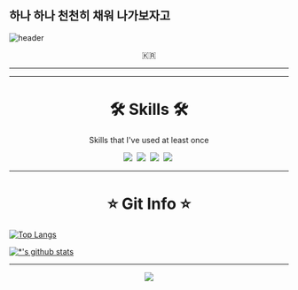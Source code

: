 ## 하나 하나 천천히 채워 나가보자고

![header](https://capsule-render.vercel.app/api?type=soft&color=auto&height=150&section=header&text=It's%20Me%20GLICO&fontSize=70&animation=twinkling)

<p align="center">🇰🇷</p>

***

***
<h1 align="center">🛠 Skills 🛠</h1>

<p align="center"> Skills that I've used at least once </p>

<p align="center"> 
  <img src="https://img.shields.io/badge/C-A8B9CC?style=flat-square&logo=C&logoColor=white"/></a>&nbsp
  <img src="https://img.shields.io/badge/Python-3766AB?style=flat-square&logo=Python&logoColor=white"/></a>&nbsp 
  <img src="https://img.shields.io/badge/Java-007396?style=flat-square&logo=Java&logoColor=white"/></a>&nbsp 
  <img src="https://img.shields.io/badge/C++-00599C?style=flat-square&logo=C%2B%2B&logoColor=white"/></a>&nbsp
  
</p>

***
<h1 align="center">⭐️ Git Info ⭐️</h1>

[![Top Langs](https://github-readme-stats.vercel.app/api/top-langs/?username=glico-git)](https://github.com/glico-git/github-readme-stats)
<br>

[![*'s github stats](https://github-readme-stats.vercel.app/api?username=glico-git)](https://github.com/glico-git)

***

<p align="center">
  <a href="https://hits.seeyoufarm.com"><img src="https://hits.seeyoufarm.com/api/count/incr/badge.svg?url=https%3A%2F%2Fgithub.com%2Fglico-git&count_bg=%23ED6DA3&title_bg=%2386757E&icon=github.svg&icon_color=%23E1DEDE&title=hits&edge_flat=false"/></a>
</p>
